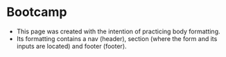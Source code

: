 # **Bootcamp**

- This page was created with the intention of practicing body formatting.
- Its formatting contains a nav (header), section (where the form and its inputs are located) and footer (footer).